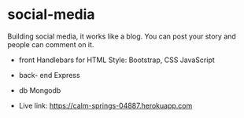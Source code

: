 # social-media
Building  social media, it works like a blog. You can post your story and people can comment on it. 

- front
Handlebars for HTML
Style: Bootstrap, CSS
JavaScript

- back- end
Express

- db
Mongodb

- Live link: https://calm-springs-04887.herokuapp.com
